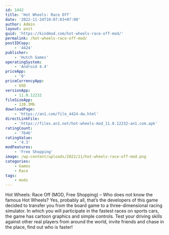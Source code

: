 ```yaml
---
id: 1442
title: 'Hot Wheels: Race Off'
date: '2022-11-24T10:07:03+07:00'
author: Admin
layout: post
guid: 'https://kindmod.com/hot-wheels-race-off-mod/'
permalink: /hot-wheels-race-off-mod/
postIDCopy:
    - '4424'
publisher:
    - 'Hutch Games'
operatingSystem:
    - 'Android 4.4'
priceApp:
    - '0'
priceCurrencyApp:
    - USD
versionApp:
    - 11.0.12232
fileSizeApp:
    - 120.3Mb
downloadPage:
    - 'https://an1.com/file_4424-dw.html'
directLinkFile:
    - 'https://files.an1.net/hot-wheels-mod_11.0.12232-an1.com.apk'
ratingCount:
    - '7646'
ratingValue:
    - '4.3'
modFeatures:
    - 'Free Shopping'
image: /wp-content/uploads/2022/11/hot-wheels-race-off-mod.png
categories:
    - Games
    - Race
tags:
    - mods
---
```


Hot Wheels: Race Off (MOD, Free Shopping) – Who does not know the famous Hot Wheels? Yes, probably all, that’s the developers of this game decided to transfer you from the board game to a three-dimensional racing simulator. In which you will participate in the fastest races on sports cars, the game has cartoon graphics and simple controls. Test your driving skills against other real players from around the world, invite friends and chase in the place, find out who is faster!
